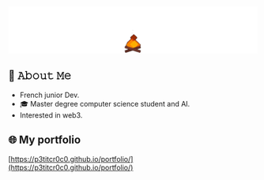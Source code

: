 [<img src="https://raw.githubusercontent.com/p3titcr0c0/p3titcr0c0/main/intro.gif" alt="👋 Hi there! I'm petitcroco" title="👋 Hi there! I'm petitcroco"/>](https://p3titcr0c0.github.io/portfolio/)

## :book: 𝙰𝚋𝚘𝚞𝚝 𝙼𝚎

- French junior Dev.
- 🎓 Master degree computer science student and AI.
- Interested in web3.

## 🌐 My portfolio

[https://p3titcr0c0.github.io/portfolio/](https://p3titcr0c0.github.io/portfolio/)
